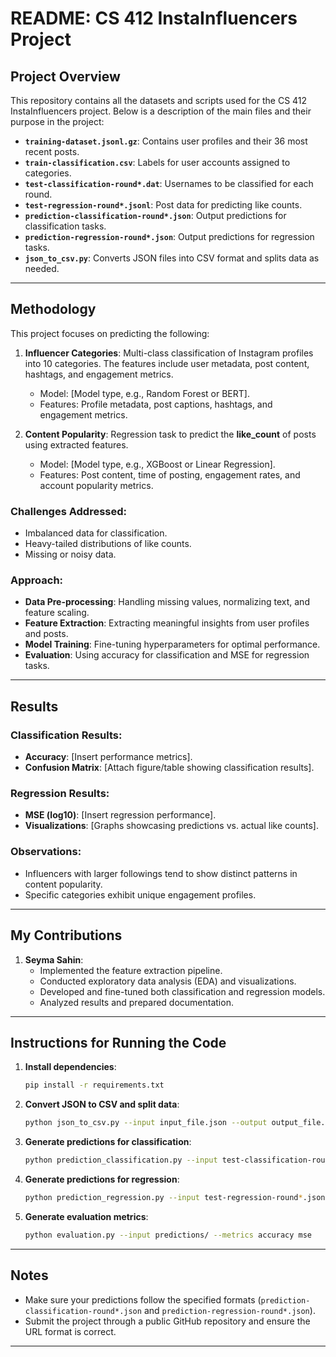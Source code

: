 # README: CS 412 InstaInfluencers Project

## Project Overview
This repository contains all the datasets and scripts used for the CS 412 InstaInfluencers project. Below is a description of the main files and their purpose in the project:

- **`training-dataset.jsonl.gz`**: Contains user profiles and their 36 most recent posts.
- **`train-classification.csv`**: Labels for user accounts assigned to categories.
- **`test-classification-round*.dat`**: Usernames to be classified for each round.
- **`test-regression-round*.jsonl`**: Post data for predicting like counts.
- **`prediction-classification-round*.json`**: Output predictions for classification tasks.
- **`prediction-regression-round*.json`**: Output predictions for regression tasks.
- **`json_to_csv.py`**: Converts JSON files into CSV format and splits data as needed.

---

## Methodology
This project focuses on predicting the following:

1. **Influencer Categories**: Multi-class classification of Instagram profiles into 10 categories. The features include user metadata, post content, hashtags, and engagement metrics.
   - Model: [Model type, e.g., Random Forest or BERT].
   - Features: Profile metadata, post captions, hashtags, and engagement metrics.

2. **Content Popularity**: Regression task to predict the **like_count** of posts using extracted features.
   - Model: [Model type, e.g., XGBoost or Linear Regression].
   - Features: Post content, time of posting, engagement rates, and account popularity metrics.

### Challenges Addressed:
- Imbalanced data for classification.
- Heavy-tailed distributions of like counts.
- Missing or noisy data.

### Approach:
- **Data Pre-processing**: Handling missing values, normalizing text, and feature scaling.
- **Feature Extraction**: Extracting meaningful insights from user profiles and posts.
- **Model Training**: Fine-tuning hyperparameters for optimal performance.
- **Evaluation**: Using accuracy for classification and MSE for regression tasks.

---

## Results
### Classification Results:
- **Accuracy**: [Insert performance metrics].
- **Confusion Matrix**: [Attach figure/table showing classification results].

### Regression Results:
- **MSE (log10)**: [Insert regression performance].
- **Visualizations**: [Graphs showcasing predictions vs. actual like counts].

### Observations:
- Influencers with larger followings tend to show distinct patterns in content popularity.
- Specific categories exhibit unique engagement profiles.

---

## My Contributions
1. **Seyma Sahin**:
   - Implemented the feature extraction pipeline.
   - Conducted exploratory data analysis (EDA) and visualizations.
   - Developed and fine-tuned both classification and regression models.
   - Analyzed results and prepared documentation.

---

## Instructions for Running the Code

1. **Install dependencies**:
   ```bash
   pip install -r requirements.txt
   ```

2. **Convert JSON to CSV and split data**:
   ```bash
   python json_to_csv.py --input input_file.json --output output_file.csv
   ```

3. **Generate predictions for classification**:
   ```bash
   python prediction_classification.py --input test-classification-round*.dat --output prediction-classification-round*.json
   ```

4. **Generate predictions for regression**:
   ```bash
   python prediction_regression.py --input test-regression-round*.jsonl --output prediction-regression-round*.json
   ```

5. **Generate evaluation metrics**:
   ```bash
   python evaluation.py --input predictions/ --metrics accuracy mse
   ```

---

## Notes
- Make sure your predictions follow the specified formats (`prediction-classification-round*.json` and `prediction-regression-round*.json`).
- Submit the project through a public GitHub repository and ensure the URL format is correct.

---

